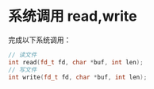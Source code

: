 # 系统调用 read,write

完成以下系统调用：

```c++
// 读文件
int read(fd_t fd, char *buf, int len);
// 写文件
int write(fd_t fd, char *buf, int len);
```
